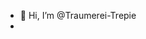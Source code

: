 - 👋 Hi, I’m @Traumerei-Trepie
-

<!---
Traumerei-Trepie/Traumerei-Trepie is a ✨ special ✨ repository because its `README.md` (this file) appears on your GitHub profile.
You can click the Preview link to take a look at your changes.
--->
